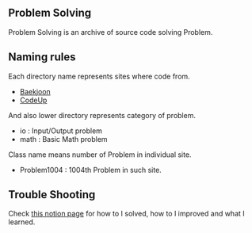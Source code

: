 ## Problem Solving
Problem Solving is an archive of source code solving Problem.

## Naming rules
Each directory name represents sites where code from.

* [Baekjoon](https://www.acmicpc.net/)
* [CodeUp](https://codeup.kr/index.php)

And also lower directory represents category of problem.

* io : Input/Output problem
* math : Basic Math problem

Class name means number of Problem in individual site.

* Problem1004 : 1004th Problem in such site.

## Trouble Shooting

Check [this notion page](https://www.notion.so/f35009b2ea7347bd8511ab96e8ed7620?v=b87671566eac48838989ef65cc2c004a) for how to I solved, how to I improved and what I learned.
